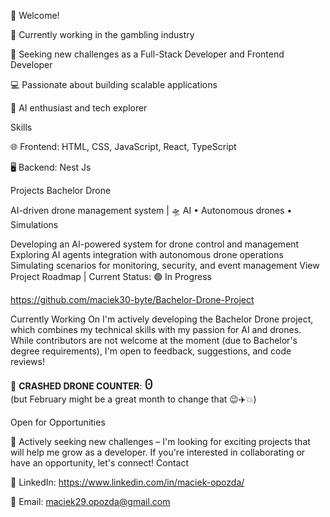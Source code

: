 👋 Welcome!

💼 Currently working in the gambling industry

🚀 Seeking new challenges as a Full-Stack Developer and Frontend Developer

💻 Passionate about building scalable applications

🤖 AI enthusiast and tech explorer

Skills

🌐 Frontend: HTML, CSS, JavaScript, React, TypeScript

🖥️ Backend: Nest Js


Projects
Bachelor Drone

AI-driven drone management system | 🛸 AI • Autonomous drones • Simulations

Developing an AI-powered system for drone control and management
Exploring AI agents integration with autonomous drone operations
Simulating scenarios for monitoring, security, and event management
View Project Roadmap | Current Status: 🟢 In Progress

https://github.com/maciek30-byte/Bachelor-Drone-Project

Currently Working On
I'm actively developing the Bachelor Drone project, which combines my technical skills with my passion for AI and drones. While contributors are not welcome at the moment (due to Bachelor's degree requirements), I'm open to feedback, suggestions, and code reviews!

🚁 **CRASHED DRONE COUNTER**: <span style="font-size: 2em;">`0`</span>  
(but February might be a great month to change that 😉✈️💥)


Open for Opportunities

📢 Actively seeking new challenges – I'm looking for exciting projects that will help me grow as a developer. If you're interested in collaborating or have an opportunity, let's connect!
Contact

💼 LinkedIn: https://www.linkedin.com/in/maciek-opozda/

📧 Email: maciek29.opozda@gmail.com
